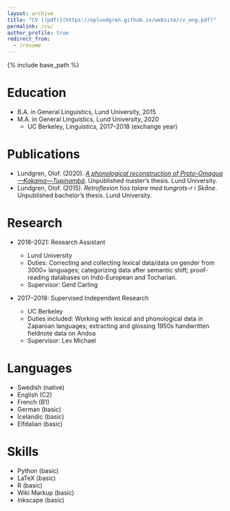 ```yaml
---
layout: archive
title: "CV [(pdf)](https://oplundgren.github.io/website/cv_eng.pdf)"
permalink: /cv/
author_profile: true
redirect_from:
  - /resume
---
```


{% include base_path %}

Education
======
* B.A. in General Linguistics, Lund University, 2015
* M.A. in General Linguistics, Lund University, 2020
  * UC Berkeley, Linguistics, 2017–2018 (exchange year)

Publications
======
* Lundgren, Olof. (2020). <i>[A phonological reconstruction of Proto-Omagua—Kokama—Tupinambá](http://lup.lub.lu.se/student-papers/record/9007022)</i>. Unpublished master’s thesis. Lund University.
* Lundgren, Olof. (2015). <i>Retroflexion hos talare med tungrots-r i Skåne</i>. Unpublished bachelor’s thesis. Lund University.

Research
======
* 2018–2021: Research Assistant
  * Lund University
  * Duties: Correcting and collecting lexical data/data on gender from 3000+ languages; categorizing data after semantic shift; proof-reading databases on Indo-European and Tocharian.
  * Supervisor: Gerd Carling

* 2017–2018: Supervised Independent Research
  * UC Berkeley
  * Duties included: Working with lexical and phonological data in Zaparoan languages; extracting and glossing 1950s handwritten fieldnote data on Andoa
  * Supervisor: Lev Michael
  
Languages
======
* Swedish (native)
* English (C2)
* French (B1)
* German (basic)
* Icelandic (basic)
* Elfdalian (basic) 

Skills
======
 * Python (basic) 
 * LaTeX (basic) 
 * R (basic) 
 * Wiki Markup (basic)
 * Inkscape (basic)
  

